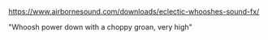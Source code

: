 

https://www.airbornesound.com/downloads/eclectic-whooshes-sound-fx/

"Whoosh power down with a choppy groan, very high"
